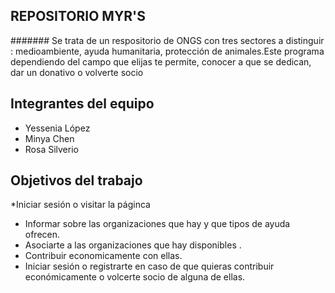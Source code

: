 ## REPOSITORIO MYR'S

####### Se trata de un respositorio de ONGS con tres sectores a distinguir : medioambiente, ayuda humanitaria, protección de animales.Este programa dependiendo del campo que elijas te permite, conocer a que se dedican, dar un donativo o volverte
socio

## Integrantes del equipo

* Yessenia López
* Minya Chen
* Rosa Silverio

## Objetivos del trabajo

*Iniciar sesión o visitar la páginca
* Informar sobre las organizaciones que hay  y que tipos de ayuda ofrecen.
* Asociarte a las organizaciones que hay disponibles .
* Contribuir economicamente con ellas.
* Iniciar sesión o registrarte en caso de que quieras contribuir económicamente o volcerte socio de alguna de ellas.
